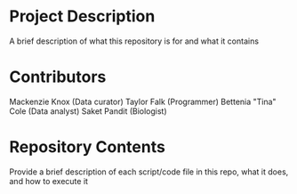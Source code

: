 # Project Description

A brief description of what this repository is for and what it contains

# Contributors

Mackenzie Knox (Data curator)
Taylor Falk (Programmer)
Bettenia "Tina" Cole (Data analyst)
Saket Pandit (Biologist)

# Repository Contents

Provide a brief description of each script/code file in this repo, what it does, and how to execute it
